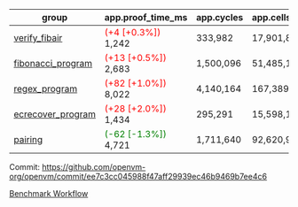| group | app.proof_time_ms | app.cycles | app.cells_used | leaf.proof_time_ms | leaf.cycles | leaf.cells_used |
| -- | -- | -- | -- | -- | -- | -- |
| [verify_fibair](https://github.com/openvm-org/openvm/blob/benchmark-results/benchmarks-pr/1479/verify_fibair-ee7c3cc045988f47aff29939ec46b9469b7ee4c6.md) |<span style='color: red'>(+4 [+0.3%])</span> 1,242 |  333,982 |  17,901,856 |- | - | - |
| [fibonacci_program](https://github.com/openvm-org/openvm/blob/benchmark-results/benchmarks-pr/1479/fibonacci-ee7c3cc045988f47aff29939ec46b9469b7ee4c6.md) |<span style='color: red'>(+13 [+0.5%])</span> 2,683 |  1,500,096 |  51,485,167 |- | - | - |
| [regex_program](https://github.com/openvm-org/openvm/blob/benchmark-results/benchmarks-pr/1479/regex-ee7c3cc045988f47aff29939ec46b9469b7ee4c6.md) |<span style='color: red'>(+82 [+1.0%])</span> 8,022 |  4,140,164 |  167,389,450 |- | - | - |
| [ecrecover_program](https://github.com/openvm-org/openvm/blob/benchmark-results/benchmarks-pr/1479/ecrecover-ee7c3cc045988f47aff29939ec46b9469b7ee4c6.md) |<span style='color: red'>(+28 [+2.0%])</span> 1,434 |  295,291 |  15,598,160 |- | - | - |
| [pairing](https://github.com/openvm-org/openvm/blob/benchmark-results/benchmarks-pr/1479/pairing-ee7c3cc045988f47aff29939ec46b9469b7ee4c6.md) |<span style='color: green'>(-62 [-1.3%])</span> 4,721 |  1,711,640 |  92,620,923 |- | - | - |


Commit: https://github.com/openvm-org/openvm/commit/ee7c3cc045988f47aff29939ec46b9469b7ee4c6

[Benchmark Workflow](https://github.com/openvm-org/openvm/actions/runs/13933634262)
